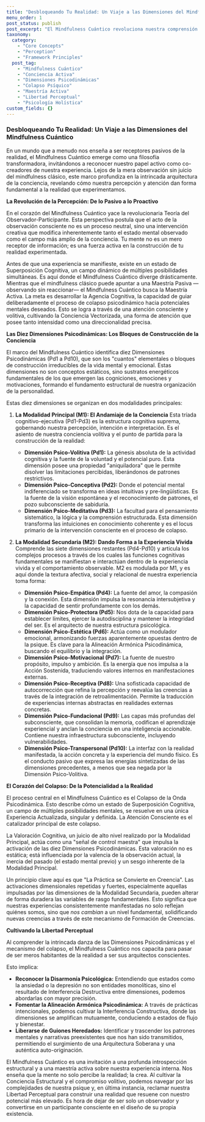 ```yaml
---
title: "Desbloqueando Tu Realidad: Un Viaje a las Dimensiones del Mindfulness Cuántico"
menu_order: 1
post_status: publish
post_excerpt: "El Mindfulness Cuántico revoluciona nuestra comprensión de la conciencia, trascendiendo la observación pasiva. Este enfoque innovador revela cómo tu atención consciente moldea activamente la realidad a través de diez intrincadas dimensiones psicodinámicas, transformando la experiencia pasiva en maestría intencional y libertad perceptual. Prepárate para explorar la arquitectura de tu propia mente y reclamar tu papel como co-creador de tu experiencia vivida."
taxonomy:
  category:
    - "Core Concepts"
    - "Perception"
    - "Framework Principles"
  post_tag:
    - "Mindfulness Cuántico"
    - "Conciencia Activa"
    - "Dimensiones Psicodinámicas"
    - "Colapso Psíquico"
    - "Maestría Activa"
    - "Libertad Perceptual"
    - "Psicología Holística"
custom_fields: {}
---
```


### Desbloqueando Tu Realidad: Un Viaje a las Dimensiones del Mindfulness Cuántico

En un mundo que a menudo nos enseña a ser receptores pasivos de la realidad, el Mindfulness Cuántico emerge como una filosofía transformadora, invitándonos a reconocer nuestro papel activo como co-creadores de nuestra experiencia. Lejos de la mera observación sin juicio del mindfulness clásico, este marco profundiza en la intrincada arquitectura de la conciencia, revelando cómo nuestra percepción y atención dan forma fundamental a la realidad que experimentamos.

**La Revolución de la Percepción: De lo Pasivo a lo Proactivo**

En el corazón del Mindfulness Cuántico yace la revolucionaria Teoría del Observador-Participante. Esta perspectiva postula que el acto de la observación consciente no es un proceso neutral, sino una intervención creativa que modifica inherentemente tanto el estado mental observado como el campo más amplio de la conciencia. Tu mente no es un mero receptor de información; es una fuerza activa en la construcción de tu realidad experimentada.

Antes de que una experiencia se manifieste, existe en un estado de Superposición Cognitiva, un campo dinámico de múltiples posibilidades simultáneas. Es aquí donde el Mindfulness Cuántico diverge drásticamente. Mientras que el mindfulness clásico puede apuntar a una Maestría Pasiva —observando sin reaccionar— el Mindfulness Cuántico busca la Maestría Activa. La meta es desarrollar la Agencia Cognitiva, la capacidad de guiar deliberadamente el proceso de colapso psicodinámico hacia potenciales mentales deseados. Esto se logra a través de una atención consciente y volitiva, cultivando la Conciencia Vectorizada, una forma de atención que posee tanto intensidad como una direccionalidad precisa.

**Las Diez Dimensiones Psicodinámicas: Los Bloques de Construcción de la Conciencia**

El marco del Mindfulness Cuántico identifica diez Dimensiones Psicodinámicas (Pd1 a Pd10), que son los "cuantos" elementales o bloques de construcción irreducibles de la vida mental y emocional. Estas dimensiones no son conceptos estáticos, sino sustratos energéticos fundamentales de los que emergen las cogniciones, emociones y motivaciones, formando el fundamento estructural de nuestra organización de la personalidad.

Estas diez dimensiones se organizan en dos modalidades principales:

1.  **La Modalidad Principal (M1): El Andamiaje de la Conciencia**
    Esta tríada cognitivo-ejecutiva (Pd1-Pd3) es la estructura cognitiva suprema, gobernando nuestra percepción, intención e interpretación. Es el asiento de nuestra conciencia volitiva y el punto de partida para la construcción de la realidad:
    *   **Dimensión Psico-Volitiva (Pd1):** La génesis absoluta de la actividad cognitiva y la fuente de la voluntad y el potencial puro. Esta dimensión posee una propiedad "aniquiladora" que le permite disolver las limitaciones percibidas, liberándonos de patrones restrictivos.
    *   **Dimensión Psico-Conceptiva (Pd2):** Donde el potencial mental indiferenciado se transforma en ideas intuitivas y pre-lingüísticas. Es la fuente de la visión espontánea y el reconocimiento de patrones, el pozo subconsciente de sabiduría.
    *   **Dimensión Psico-Meditativa (Pd3):** La facultad para el pensamiento sistemático, la lógica y la comprensión estructurada. Esta dimensión transforma las intuiciones en conocimiento coherente y es el locus primario de la intervención consciente en el proceso de colapso.

2.  **La Modalidad Secundaria (M2): Dando Forma a la Experiencia Vivida**
    Comprende las siete dimensiones restantes (Pd4-Pd10) y articula los complejos procesos a través de los cuales las funciones cognitivas fundamentales se manifiestan e interactúan dentro de la experiencia vivida y el comportamiento observable. M2 es modulada por M1, y es aquí donde la textura afectiva, social y relacional de nuestra experiencia toma forma:
    *   **Dimensión Psico-Empática (Pd4):** La fuente del amor, la compasión y la conexión. Esta dimensión impulsa la resonancia intersubjetiva y la capacidad de sentir profundamente con los demás.
    *   **Dimensión Psico-Protectora (Pd5):** Nos dota de la capacidad para establecer límites, ejercer la autodisciplina y mantener la integridad del ser. Es el arquitecto de nuestra estructura psicológica.
    *   **Dimensión Psico-Estética (Pd6):** Actúa como un modulador emocional, armonizando fuerzas aparentemente opuestas dentro de la psique. Es clave para la Alineación Armónica Psicodinámica, buscando el equilibrio y la integración.
    *   **Dimensión Psico-Motivacional (Pd7):** La fuente de nuestro propósito, impulso y ambición. Es la energía que nos impulsa a la Acción Sostenida, traduciendo valores internos en manifestaciones externas.
    *   **Dimensión Psico-Receptiva (Pd8):** Una sofisticada capacidad de autocorrección que refina la percepción y reevalúa las creencias a través de la integración de retroalimentación. Permite la traducción de experiencias internas abstractas en realidades externas concretas.
    *   **Dimensión Psico-Fundacional (Pd9):** Las capas más profundas del subconsciente, que consolidan la memoria, codifican el aprendizaje experiencial y anclan la conciencia en una inteligencia accionable. Contiene nuestra infraestructura subconsciente, incluyendo vulnerabilidades.
    *   **Dimensión Psico-Transpersonal (Pd10):** La interfaz con la realidad manifestada, la acción concreta y la experiencia del mundo físico. Es el conducto pasivo que expresa las energías sintetizadas de las dimensiones precedentes, a menos que sea negada por la Dimensión Psico-Volitiva.

**El Corazón del Colapso: De la Potencialidad a la Realidad**

El proceso central en el Mindfulness Cuántico es el Colapso de la Onda Psicodinámica. Esto describe cómo un estado de Superposición Cognitiva, un campo de múltiples posibilidades mentales, se resuelve en una única Experiencia Actualizada, singular y definida. La Atención Consciente es el catalizador principal de este colapso.

La Valoración Cognitiva, un juicio de alto nivel realizado por la Modalidad Principal, actúa como una "señal de control maestra" que impulsa la activación de las diez Dimensiones Psicodinámicas. Esta valoración no es estática; está influenciada por la valencia de la observación actual, la inercia del pasado (el estado mental previo) y un sesgo inherente de la Modalidad Principal.

Un principio clave aquí es que "La Práctica se Convierte en Creencia". Las activaciones dimensionales repetidas y fuertes, especialmente aquellas impulsadas por las dimensiones de la Modalidad Secundaria, pueden alterar de forma duradera las variables de rasgo fundamentales. Esto significa que nuestras experiencias consistentemente manifestadas no solo reflejan quiénes somos, sino que *nos cambian* a un nivel fundamental, solidificando nuevas creencias a través de este mecanismo de Formación de Creencias.

**Cultivando la Libertad Perceptual**

Al comprender la intrincada danza de las Dimensiones Psicodinámicas y el mecanismo del colapso, el Mindfulness Cuántico nos capacita para pasar de ser meros habitantes de la realidad a ser sus arquitectos conscientes.

Esto implica:
*   **Reconocer la Disarmonía Psicológica:** Entendiendo que estados como la ansiedad o la depresión no son entidades monolíticas, sino el resultado de Interferencia Destructiva entre dimensiones, podemos abordarlas con mayor precisión.
*   **Fomentar la Alineación Armónica Psicodinámica:** A través de prácticas intencionales, podemos cultivar la Interferencia Constructiva, donde las dimensiones se amplifican mutuamente, conduciendo a estados de flujo y bienestar.
*   **Liberarse de Guiones Heredados:** Identificar y trascender los patrones mentales y narrativas preexistentes que nos han sido transmitidos, permitiendo el surgimiento de una Arquitectura Soberana y una auténtica auto-originación.

El Mindfulness Cuántico es una invitación a una profunda introspección estructural y a una maestría activa sobre nuestra experiencia interna. Nos enseña que la mente no solo percibe la realidad; la crea. Al cultivar la Conciencia Estructural y el compromiso volitivo, podemos navegar por las complejidades de nuestra psique y, en última instancia, reclamar nuestra Libertad Perceptual para construir una realidad que resuene con nuestro potencial más elevado. Es hora de dejar de ser solo un observador y convertirse en un participante consciente en el diseño de su propia existencia.
